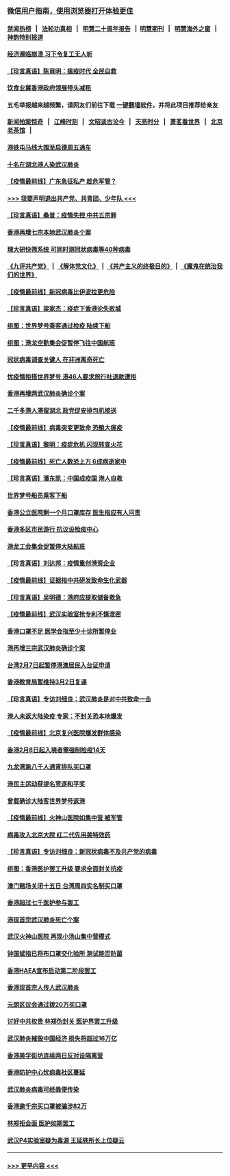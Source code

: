 ### [微信用户指南，使用浏览器打开体验更佳](https://github.com/gfw-breaker/banned-news1/blob/master/indexes/wechat-guide.md?t=0)
#### [禁闻热榜](热点新闻.md?t=0)  &nbsp;&nbsp;|&nbsp;&nbsp; [法轮功真相](https://github.com/gfw-breaker/truth/blob/master/README.md?t=0) &nbsp;&nbsp;|&nbsp;&nbsp; [明慧二十周年报告](https://github.com/gfw-breaker/mh-reports/blob/master/README.md?t=0) &nbsp;&nbsp;|&nbsp;&nbsp;[明慧期刊](https://github.com/gfw-breaker/mh-qikan) &nbsp;&nbsp;|&nbsp;&nbsp; [明慧海外之窗](https://github.com/gfw-breaker/mh-news/blob/master/README.md?t=0) &nbsp;&nbsp;|&nbsp;&nbsp; [神韵特别报道](https://github.com/gfw-breaker/mh-news/blob/master/shenyun.md?t=0)
#### [经济濒临崩溃 习下令复工无人听](../pages/nsc415/n11867269.md?t=02140522) 
#### [【珍言真语】陈竟明：瘟疫时代 全民自救](../pages/nsc415/n11866765.md?t=02140522) 
#### [饮食业冀香港政府领展带头减租](../pages/nsc415/n11864876.md?t=02140522) 
#### 五毛举报越来越频繁，请网友们前往下载 [一键翻墙软件](https://github.com/gfw-breaker/ssr-accounts)，并将此项目推荐给亲友
#### [新闻拍案惊奇](https://github.com/gfw-breaker/banned-news1/blob/master/pages/link4.md) &nbsp;&nbsp;|&nbsp;&nbsp; [江峰时刻](https://github.com/gfw-breaker/banned-news1/blob/master/pages/link4.md) &nbsp;&nbsp;|&nbsp;&nbsp; [文昭谈古论今](https://github.com/gfw-breaker/banned-news1/blob/master/pages/link4.md) &nbsp;&nbsp;|&nbsp;&nbsp; [天亮时分](https://github.com/gfw-breaker/banned-news1/blob/master/pages/link4.md) &nbsp;&nbsp;|&nbsp;&nbsp; [萧茗看世界](https://github.com/gfw-breaker/banned-news1/blob/master/pages/link4.md) &nbsp;&nbsp;|&nbsp;&nbsp; [北京老茶馆](https://github.com/gfw-breaker/banned-news1/blob/master/pages/link4.md) &nbsp;&nbsp;|&nbsp;&nbsp; 
#### [港铁屯马线大围至启德周五通车](../pages/nsc415/n11864842.md?t=02140522) 
#### [十名在湖北港人染武汉肺炎](../pages/nsc415/n11864807.md?t=02140522) 
#### [【疫情最前线】广东急征私产 趁危军管？](../pages/nsc415/n11864205.md?t=02140522) 
#### [>>> 我要声明退出共产党、共青团、少年队 <<<](https://github.com/begood0513/goodnews/blob/master/quit/letter.md) 
#### [【珍言真语】桑普：疫情失控 中共五宗罪](../pages/nsc415/n11864157.md?t=02140522) 
#### [香港再增七宗本地武汉肺炎个案](../pages/nsc415/n11862405.md?t=02140522) 
#### [理大研快筛系统 可同时测冠状病毒等40种病毒](../pages/nsc415/n11862376.md?t=02140522) 
#### [《九评共产党》](https://github.com/begood0513/9ping.md/blob/master/README.md) &nbsp;|&nbsp; [《解体党文化》](../../../../jtdwh.md/blob/master/README.md)  &nbsp;|&nbsp; [《共产主义的终极目的》](../../../../gczydzjmd.md/blob/master/README.md) &nbsp;|&nbsp; [《魔鬼在统治我们的世界》](../../../../mgztzwmdsj.md/blob/master/README.md) 
#### [【疫情最前线】新冠病毒比伊波拉更危险](../pages/nsc415/n11862199.md?t=02140522) 
#### [【珍言真语】梁家杰：疫症下香港沦失败城](../pages/nsc415/n11861588.md?t=02140522) 
#### [组图：世界梦号乘客通过检疫 陆续下船](../pages/nsc415/n11858302.md?t=02140522) 
#### [组图：港龙空勤集会促暂停飞往中国航班](../pages/nsc415/n11858190.md?t=02140522) 
#### [冠状病毒调查关键人 在非洲离奇死亡](../pages/nsc415/n11859798.md?t=02140522) 
#### [忧疫情拒搭世界梦号 港46人要求旅行社退款遭拒](../pages/nsc415/n11859849.md?t=02140522) 
#### [香港再增两武汉肺炎确诊个案](../pages/nsc415/n11859833.md?t=02140522) 
#### [二千多港人滞留湖北 政党促安排包机接送](../pages/nsc415/n11859831.md?t=02140522) 
#### [【疫情最前线】病毒突变更致命 恐酿大瘟疫](../pages/nsc415/n11859604.md?t=02140522) 
#### [【珍言真语】黎明：疫症危机 闪现转变火花](../pages/nsc415/n11859199.md?t=02140522) 
#### [【疫情最前线】死亡人数恐上万 6成病逝家中](../pages/nsc415/n11856687.md?t=02140522) 
#### [【珍言真语】潘东凯：中国成疫国 港人自救](../pages/nsc415/n11856962.md?t=02140522) 
#### [世界梦号船员乘客下船](../pages/nsc415/n11856883.md?t=02140522) 
#### [香港公立医院剩一个月口罩库存 医生指应有人问责](../pages/nsc415/n11856875.md?t=02140522) 
#### [香港多区市民游行 抗议设检疫中心](../pages/nsc415/n11856866.md?t=02140522) 
#### [港龙工会集会促暂停大陆航班](../pages/nsc415/n11856840.md?t=02140522) 
#### [【珍言真语】刘达邦：疫情重创港资企业](../pages/nsc415/n11854274.md?t=02140522) 
#### [【疫情最前线】证据指中共研发致命生化武器](../pages/nsc415/n11853087.md?t=02140522) 
#### [【珍言真语】吴明德：港府应提取储备救急](../pages/nsc415/n11852734.md?t=02140522) 
#### [【疫情最前线】武汉实验室抢专利不慎泄密](../pages/nsc415/n11850310.md?t=02140522) 
#### [香港口罩不足 医学会指至少十诊所暂停业](../pages/nsc415/n11850301.md?t=02140522) 
#### [港再增三宗武汉肺炎确诊个案](../pages/nsc415/n11850328.md?t=02140522) 
#### [台湾2月7日起暂停港澳居民入台证申请](../pages/nsc415/n11850304.md?t=02140522) 
#### [香港教育局暂维持3月2日复课](../pages/nsc415/n11850260.md?t=02140522) 
#### [【珍言真语】专访刘细良：武汉肺炎是对中共致命一击](../pages/nsc415/n11849934.md?t=02140522) 
#### [港人未返大陆染疫 专家：不封关恐本地爆发](../pages/nsc415/n11848021.md?t=02140522) 
#### [【疫情最前线】北京复兴医院爆发群体感染](../pages/nsc415/n11847626.md?t=02140522) 
#### [香港2月8日起入境者需强制检疫14天](../pages/nsc415/n11847658.md?t=02140522) 
#### [九龙湾逾八千人通宵排队买口罩](../pages/nsc415/n11847647.md?t=02140522) 
#### [港民主运动获提名竞逐和平奖](../pages/nsc415/n11847633.md?t=02140522) 
#### [曾载确诊大陆客世界梦号返港](../pages/nsc415/n11847608.md?t=02140522) 
#### [【疫情最前线】火神山医院如集中营 被军管](../pages/nsc415/n11847524.md?t=02140522) 
#### [病毒攻入北京大院 红二代先用美特效药](../pages/nsc415/n11847427.md?t=02140522) 
#### [【珍言真语】专访刘细良：新冠状病毒不及共产党的病毒](../pages/nsc415/n11847164.md?t=02140522) 
#### [组图：香港医护罢工升级 要求全面封关抗疫](../pages/nsc415/n11844107.md?t=02140522) 
#### [澳门赌场关闭十五日 台湾周四实名制买口罩](../pages/nsc415/n11845083.md?t=02140522) 
#### [香港超过七千医护参与罢工](../pages/nsc415/n11845051.md?t=02140522) 
#### [港现首宗武汉肺炎死亡个案](../pages/nsc415/n11844998.md?t=02140522) 
#### [武汉火神山医院 再现小汤山集中营模式](../pages/nsc415/n11844763.md?t=02140522) 
#### [钟国斌指已将布口罩交化验所 测试能否防菌](../pages/nsc415/n11842783.md?t=02140522) 
#### [香港HAEA宣布启动第二阶段罢工](../pages/nsc415/n11842723.md?t=02140522) 
#### [香港现首宗人传人武汉肺炎](../pages/nsc415/n11842766.md?t=02140522) 
#### [元朗区议会通过拨20万买口罩](../pages/nsc415/n11842754.md?t=02140522) 
#### [讨好中共权贵 林郑伪封关 医护界罢工升级](../pages/nsc415/n11842359.md?t=02140522) 
#### [武汉肺炎摧毁中国经济 损失将超过16万亿](../pages/nsc415/n11839723.md?t=02140522) 
#### [香港美孚街坊连续两日反对设隔离营](../pages/nsc415/n11839962.md?t=02140522) 
#### [香港防护中心忧病毒社区蔓延](../pages/nsc415/n11839933.md?t=02140522) 
#### [武汉肺炎病毒可经粪便传染](../pages/nsc415/n11839939.md?t=02140522) 
#### [香港逾千宗买口罩被骗涉82万](../pages/nsc415/n11839914.md?t=02140522) 
#### [林郑拒会面 医护如期罢工](../pages/nsc415/n11839892.md?t=02140522) 
#### [武汉P4实验室疑为毒源 王延轶所长上位疑云](../pages/nsc415/n11835543.md?t=02140522) 

----
#### [ >>> 更早内容 <<< ](../indexes/nsc415-earlier.md)
